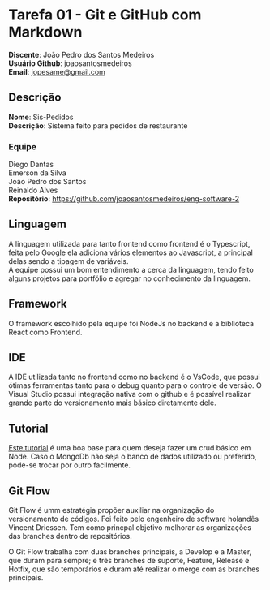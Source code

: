 # Tarefa 01 - Git e GitHub com Markdown
**Discente**: João Pedro dos Santos Medeiros <br>
**Usuário Github**: joaosantosmedeiros <br>
**Email**: jopesame@gmail.com <br>

## Descrição
**Nome**: Sis-Pedidos <br>
**Descrição**: Sistema feito para pedidos de restaurante
### Equipe
Diego Dantas <br>
Emerson da Silva <br>
João Pedro dos Santos <br>
Reinaldo Alves <br>
**Repositório**: https://github.com/joaosantosmedeiros/eng-software-2

## Linguagem
A linguagem utilizada para tanto frontend como frontend é o Typescript, feita pelo Google ela adiciona vários elementos ao Javascript, a principal delas sendo a tipagem de variáveis.<br>
A equipe possui um bom entendimento a cerca da linguagem, tendo feito alguns projetos para portfólio e agregar no conhecimento da linguagem.

## Framework
O framework escolhido pela equipe foi NodeJs no backend e a biblioteca React como Frontend. 

## IDE
A IDE utilizada tanto no frontend como no backend é o VsCode, que possui ótimas ferramentas tanto para o debug quanto para o controle de versão. O Visual Studio possui integração nativa com o github e é possível realizar grande parte do versionamento mais básico diretamente dele.

## Tutorial
[Este tutorial](https://www.youtube.com/watch?v=_7UQPve99r4) é uma boa base para quem deseja fazer um crud básico em Node. Caso o MongoDb não seja o banco de dados utilizado ou preferido, pode-se trocar por outro facilmente.

## Git Flow
Git Flow é umm estratégia propõer auxiliar na organização do versionamento de códigos. Foi feito pelo engenheiro de software holandês Vincent Driessen. Tem como princpal objetivo melhorar as organizações das branches dentro de          repositórios.

O Git Flow trabalha com duas branches principais, a Develop e a Master, que duram para sempre; e três branches de suporte, Feature, Release e Hotfix, que são temporários e duram até realizar o merge com as branches principais.